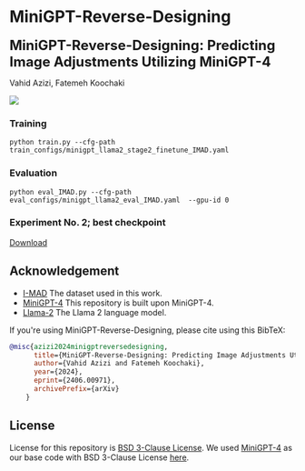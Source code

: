 # MiniGPT-Reverse-Designing

<font size='5'>**MiniGPT-Reverse-Designing: Predicting Image Adjustments Utilizing MiniGPT-4**</font>

Vahid Azizi, Fatemeh Koochaki

<a href='https://arxiv.org/abs/2406.00971'><img src='https://img.shields.io/badge/Paper-Arxiv-red'></a>


### Training
```
python train.py --cfg-path train_configs/minigpt_llama2_stage2_finetune_IMAD.yaml
```

### Evaluation
```
python eval_IMAD.py --cfg-path eval_configs/minigpt_llama2_eval_IMAD.yaml  --gpu-id 0
```

### Experiment No. 2; best checkpoint
[Download](https://drive.google.com/file/d/1P-JrX5_iBvTJH7a933H9_T5_Q7mbAFta/view?usp=sharing)

## Acknowledgement
+ [I-MAD](https://gamma.umd.edu/researchdirections/affectivecomputing/tame_rd/) The dataset used in this work.
+ [MiniGPT-4](https://github.com/Vision-CAIR/MiniGPT-4) This repository is built upon MiniGPT-4.
+ [Llama-2](https://huggingface.co/meta-llama/Llama-2-7b-chat-hf) The Llama 2 language model.

If you're using MiniGPT-Reverse-Designing, please cite using this BibTeX:
```bibtex
@misc{azizi2024minigptreversedesigning,
      title={MiniGPT-Reverse-Designing: Predicting Image Adjustments Utilizing MiniGPT-4}, 
      author={Vahid Azizi and Fatemeh Koochaki},
      year={2024},
      eprint={2406.00971},
      archivePrefix={arXiv}
    }
```

## License
License for this repository is [BSD 3-Clause License](LICENSE).
We used [MiniGPT-4](https://github.com/Vision-CAIR/MiniGPT-4) as our base code with BSD 3-Clause License [here](LICENSE.md).
